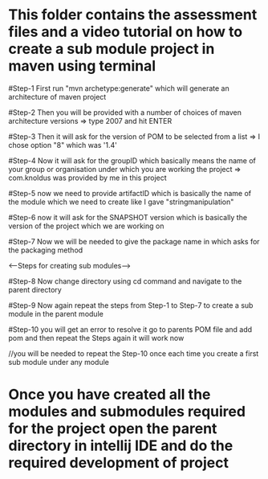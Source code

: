 #	This folder contains the assessment files and a video tutorial on how to create a sub module project in maven using terminal

#Step-1	First run "mvn archetype:generate" which will generate an architecture of maven project

#Step-2	Then you will be provided with a number of choices of maven architecture versions => type 2007 and hit ENTER

#Step-3	Then it will ask for the version of POM to be selected from a list => I chose option "8" which was '1.4'

#Step-4	Now it will ask for the groupID which basically means the name of your group  or organisation under which you are working the project => com.knoldus was provided 			by me in this project

#Step-5	now we need to provide artifactID which is basically the name of the module which we need to create like I gave "stringmanipulation"

#Step-6 now it will ask for the SNAPSHOT version which is basically the version of the project which we are working on

#Step-7 Now we will be needed to give the package name in which asks for the packaging method

<--Steps for creating sub modules-->

#Step-8 Now change directory using cd command and navigate to the parent directory 

#Step-9 Now again repeat the steps from Step-1 to Step-7 to create a sub module in the parent module

#Step-10 you will get an error to resolve it go to parents POM file and add <packaging>pom<packaging> and then repeat the Steps again it will work now

//you will be needed to repeat the Step-10 once each time you create a first sub module under any module

# Once you have created all the modules and submodules required for the project open the parent directory in intellij IDE and do the required development of project


